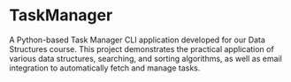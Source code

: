 # TaskManager
A Python-based Task Manager CLI application developed for our Data Structures course. This project demonstrates the practical application of various data structures, searching, and sorting algorithms, as well as email integration to automatically fetch and manage tasks.
